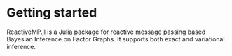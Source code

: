 # Getting started

ReactiveMP.jl is a Julia package for reactive message passing based Bayesian Inference on Factor Graphs. It supports both exact and variational inference.